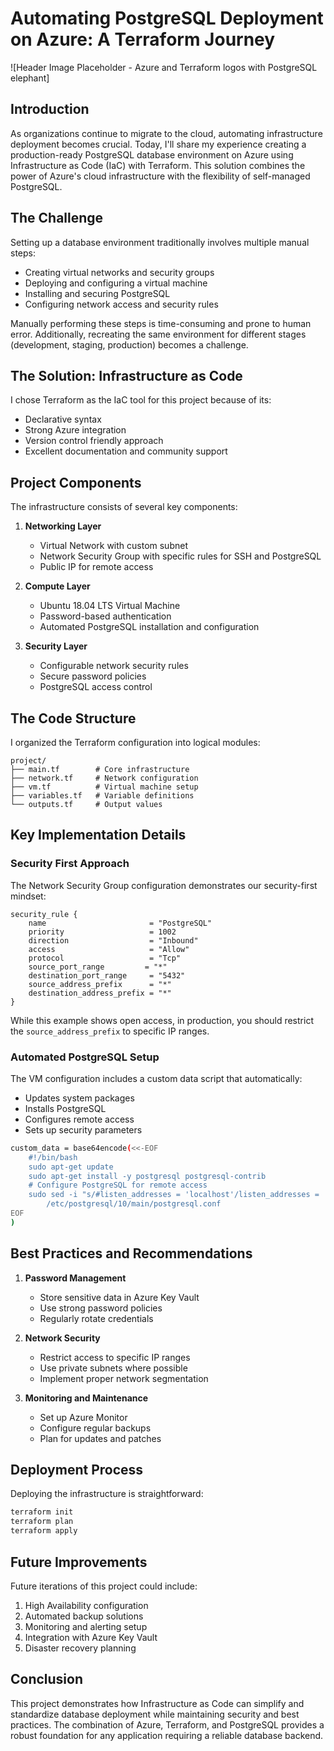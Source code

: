# Automating PostgreSQL Deployment on Azure: A Terraform Journey

![Header Image Placeholder - Azure and Terraform logos with PostgreSQL elephant]

## Introduction

As organizations continue to migrate to the cloud, automating infrastructure deployment becomes crucial. Today, I'll share my experience creating a production-ready PostgreSQL database environment on Azure using Infrastructure as Code (IaC) with Terraform. This solution combines the power of Azure's cloud infrastructure with the flexibility of self-managed PostgreSQL.

## The Challenge

Setting up a database environment traditionally involves multiple manual steps:
- Creating virtual networks and security groups
- Deploying and configuring a virtual machine
- Installing and securing PostgreSQL
- Configuring network access and security rules

Manually performing these steps is time-consuming and prone to human error. Additionally, recreating the same environment for different stages (development, staging, production) becomes a challenge.

## The Solution: Infrastructure as Code

I chose Terraform as the IaC tool for this project because of its:
- Declarative syntax
- Strong Azure integration
- Version control friendly approach
- Excellent documentation and community support

## Project Components

The infrastructure consists of several key components:

1. **Networking Layer**
   - Virtual Network with custom subnet
   - Network Security Group with specific rules for SSH and PostgreSQL
   - Public IP for remote access

2. **Compute Layer**
   - Ubuntu 18.04 LTS Virtual Machine
   - Password-based authentication
   - Automated PostgreSQL installation and configuration

3. **Security Layer**
   - Configurable network security rules
   - Secure password policies
   - PostgreSQL access control

## The Code Structure

I organized the Terraform configuration into logical modules:

```hcl
project/
├── main.tf        # Core infrastructure
├── network.tf     # Network configuration
├── vm.tf          # Virtual machine setup
├── variables.tf   # Variable definitions
└── outputs.tf     # Output values
```

## Key Implementation Details

### Security First Approach

The Network Security Group configuration demonstrates our security-first mindset:

```hcl
security_rule {
    name                       = "PostgreSQL"
    priority                   = 1002
    direction                  = "Inbound"
    access                     = "Allow"
    protocol                   = "Tcp"
    source_port_range         = "*"
    destination_port_range     = "5432"
    source_address_prefix      = "*"
    destination_address_prefix = "*"
}
```

While this example shows open access, in production, you should restrict the `source_address_prefix` to specific IP ranges.

### Automated PostgreSQL Setup

The VM configuration includes a custom data script that automatically:
- Updates system packages
- Installs PostgreSQL
- Configures remote access
- Sets up security parameters

```bash
custom_data = base64encode(<<-EOF
    #!/bin/bash
    sudo apt-get update
    sudo apt-get install -y postgresql postgresql-contrib
    # Configure PostgreSQL for remote access
    sudo sed -i "s/#listen_addresses = 'localhost'/listen_addresses = '*'/" \
        /etc/postgresql/10/main/postgresql.conf
EOF
)
```

## Best Practices and Recommendations

1. **Password Management**
   - Store sensitive data in Azure Key Vault
   - Use strong password policies
   - Regularly rotate credentials

2. **Network Security**
   - Restrict access to specific IP ranges
   - Use private subnets where possible
   - Implement proper network segmentation

3. **Monitoring and Maintenance**
   - Set up Azure Monitor
   - Configure regular backups
   - Plan for updates and patches

## Deployment Process

Deploying the infrastructure is straightforward:

```bash
terraform init
terraform plan
terraform apply
```

## Future Improvements

Future iterations of this project could include:
1. High Availability configuration
2. Automated backup solutions
3. Monitoring and alerting setup
4. Integration with Azure Key Vault
5. Disaster recovery planning

## Conclusion

This project demonstrates how Infrastructure as Code can simplify and standardize database deployment while maintaining security and best practices. The combination of Azure, Terraform, and PostgreSQL provides a robust foundation for any application requiring a reliable database backend.
